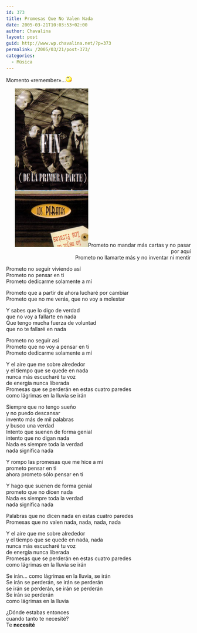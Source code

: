 ```yaml
---
id: 373
title: Promesas Que No Valen Nada
date: 2005-03-21T10:03:53+02:00
author: Chavalina
layout: post
guid: http://www.wp.chavalina.net/?p=373
permalink: /2005/03/21/post-373/
categories:
  - Música
---
```

Momento «remember»&#8230;![emo](/imagenes/emoticonos/pensativo.gif) 

<p align="right">
  <img class="imgizqda" src="/imagenes/fotos/piratas-primera-parte.jpg" alt="Piratas - Fin de la primera parte" />Prometo no mandar m&aacute;s cartas y no pasar por aqu&iacute;<br /> Prometo no llamarte m&aacute;s y no inventar ni mentir
</p>

Prometo no seguir viviendo as&iacute;  
Prometo no pensar en ti  
Prometo dedicarme solamente a m&iacute;

Prometo que a partir de ahora luchar&eacute; por cambiar  
Prometo que no me ver&aacute;s, que no voy a molestar

Y sabes que lo digo de verdad  
que no voy a fallarte en nada  
Que tengo mucha fuerza de voluntad  
que no te fallar&eacute; en nada

Prometo no seguir as&iacute;  
Prometo que no voy a pensar en ti  
Prometo dedicarme solamente a m&iacute;

Y el aire que me sobre alrededor  
y el tiempo que se quede en nada  
nunca m&aacute;s escuchar&eacute; tu voz  
de energ&iacute;a nunca liberada  
Promesas que se perder&aacute;n en estas cuatro paredes  
como l&aacute;grimas en la lluvia se ir&aacute;n

Siempre que no tengo sue&ntilde;o  
y no puedo descansar  
invento m&aacute;s de mil palabras  
y busco una verdad  
Intento que suenen de forma genial  
intento que no digan nada  
Nada es siempre toda la verdad  
nada significa nada

Y rompo las promesas que me hice a m&iacute;  
prometo pensar en ti  
ahora prometo s&oacute;lo pensar en ti

Y hago que suenen de forma genial  
prometo que no dicen nada  
Nada es siempre toda la verdad  
nada significa nada

Palabras que no dicen nada en estas cuatro paredes  
Promesas que no valen nada, nada, nada, nada

Y el aire que me sobre alrededor  
y el tiempo que se quede en nada, nada  
nunca m&aacute;s escuchar&eacute; tu voz  
de energ&iacute;a nunca liberada  
Promesas que se perder&aacute;n en estas cuatro paredes  
como l&aacute;grimas en la lluvia se ir&aacute;n

Se ir&aacute;n&#8230; como l&aacute;grimas en la lluvia, se ir&aacute;n  
Se ir&aacute;n se perder&aacute;n, se ir&aacute;n se perder&aacute;n  
se ir&aacute;n se perder&aacute;n, se ir&aacute;n se perder&aacute;n  
Se ir&aacute;n se perder&aacute;n  
como l&aacute;grimas en la lluvia

&iquest;D&oacute;nde estabas entonces  
cuando tanto te necesit&eacute;?  
Te **necesit&eacute;**